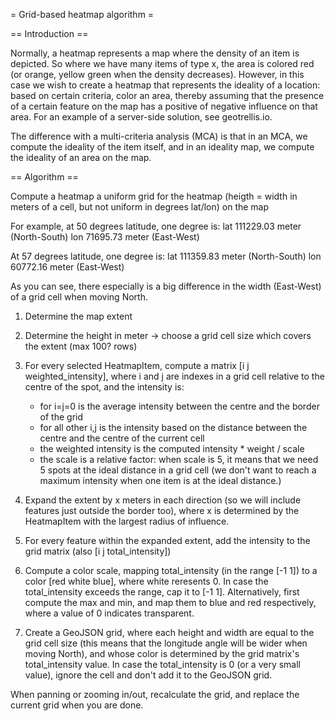 = Grid-based heatmap algorithm =

== Introduction ==

Normally, a heatmap represents a map where the density of an item is depicted. So where we have many items of type x, the area is colored red (or orange, yellow green when the density decreases). However, in this case we wish to create a heatmap that represents the ideality of a location: based on certain criteria, color an area, thereby assuming that the presence of a certain feature on the map has a positive of negative influence on that area. For an example of a server-side solution, see geotrellis.io. 

The difference with a multi-criteria analysis (MCA) is that in an MCA, we compute the ideality of the item itself, and in an ideality map, we compute the ideality of an area on the map.   

== Algorithm ==

Compute a heatmap a uniform grid for the heatmap (heigth = width in meters of a cell, but not uniform in degrees lat/lon) on the map

For example, at 50 degrees latitude, one degree is:
lat 111229.03 meter (North-South)
lon  71695.73 meter (East-West)

At 57 degrees latitude, one degree is:
lat 111359.83 meter (North-South)
lon  60772.16 meter (East-West)

As you can see, there especially is a big difference in the width (East-West) of a grid cell when moving North. 

1. Determine the map extent
2. Determine the height in meter -> choose a grid cell size which covers the extent (max 100? rows)
3. For every selected HeatmapItem, compute a matrix [i j weighted_intensity], where i and j are indexes in a grid cell relative to the centre of the spot, and the intensity is:

	* for i=j=0 is the average intensity between the centre and the border of the grid 
	* for all other i,j is the intensity based on the distance between the centre and the centre of the current cell
	* the weighted intensity is the computed intensity * weight / scale
	* the scale is a relative factor: when scale is 5, it means that we need 5 spots at the ideal distance in a grid cell (we don't want to reach a maximum intensity when one item is at the ideal distance.)

4. Expand the extent by x meters in each direction (so we will include features just outside the border too), where x is determined by the HeatmapItem with the largest radius of influence.
5. For every feature within the expanded extent, add the intensity to the grid matrix (also [i j total_intensity])
6. Compute a color scale, mapping total_intensity (in the range [-1 1]) to a color [red white blue], where white reresents 0. In case the total_intensity exceeds the range, cap it to [-1 1]. Alternatively, first compute the max and min, and map them to blue and red respectively, where a value of 0 indicates transparent.  
6. Create a GeoJSON grid, where each height and width are equal to the grid cell size (this means that the longitude angle will be wider when moving North), and whose color is determined by the grid matrix's total_intensity value. In case the total_intensity is 0 (or a very small value), ignore the cell and don't add it to the GeoJSON grid.

When panning or zooming in/out, recalculate the grid, and replace the current grid when you are done.